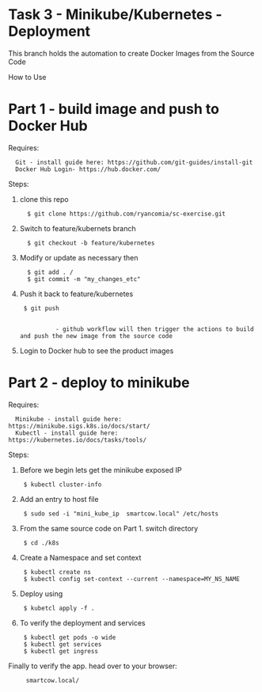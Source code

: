 # Task 3 - Minikube/Kubernetes - Deployment

This branch holds the automation to create Docker Images from the Source Code

How to Use

# Part 1 - build image and push to Docker Hub

Requires:
      
      Git - install guide here: https://github.com/git-guides/install-git
      Docker Hub Login- https://hub.docker.com/

Steps:
1. clone this repo  
         
         $ git clone https://github.com/ryancomia/sc-exercise.git

2. Switch to feature/kubernets branch 
       
         $ git checkout -b feature/kubernetes

3. Modify or update as necessary then 
         
         $ git add . / 
         $ git commit -m "my_changes_etc"

4. Push it back to feature/kubernetes 
 
        $ git push


                 - github workflow will then trigger the actions to build and push the new image from the source code

5. Login to Docker hub to see the product images



# Part 2 - deploy to minikube

Requires:
      
      Minikube - install guide here: https://minikube.sigs.k8s.io/docs/start/
      Kubectl - install guide here: https://kubernetes.io/docs/tasks/tools/
  
Steps:
1. Before we begin lets get the minikube exposed IP 
        
        $ kubectl cluster-info
        
2. Add an entry to host file 
 
        $ sudo sed -i "mini_kube_ip  smartcow.local" /etc/hosts
      
3. From the same source code on Part 1. switch directory 

        $ cd ./k8s

4. Create a Namespace and set context
        
        $ kubectl create ns         
        $ kubectl config set-context --current --namespace=MY_NS_NAME
        
5. Deploy using
        
        $ kubetcl apply -f .
        
9. To verify the deployment and services

        $ kubectl get pods -o wide
        $ kubectl get services
        $ kubectl get ingress
        

Finally to verify the app. head over to your browser: 

         smartcow.local/


